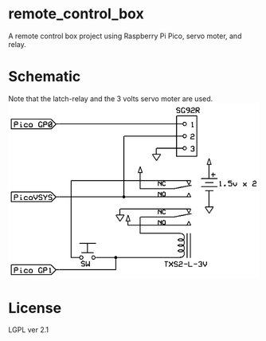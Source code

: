 # remote_control_box
A remote control box project using Raspberry Pi Pico, servo moter, and relay.

# Schematic
Note that the latch-relay and the 3 volts servo moter are used.
![schematic.png](schematic.png)

# License
LGPL ver 2.1
